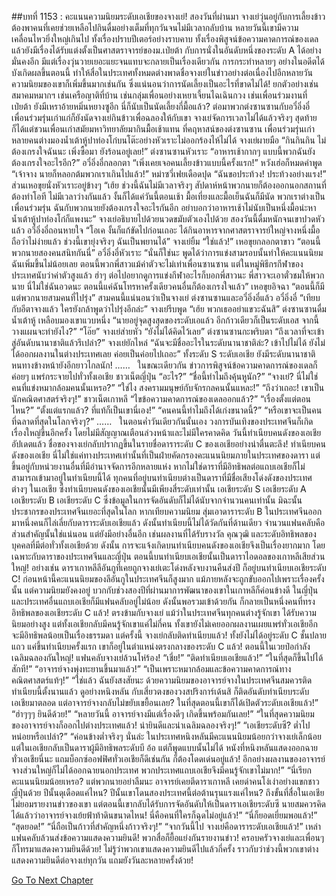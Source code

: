 ##บทที่ 1153 : คะแนนความนิยมระดับเอเชียของจางเย่!
สองวันที่ผ่านมา จางเย่วุ่นอยู่กับการเลี้ยงข้าว ต้องพาคนที่เคยช่วยเหลือไปกินดื่มอย่างเต็มที่ทุกวันจนไม่มีเวลากลับบ้าน หลายวันนี้เขามีความเคลื่อนไหวยิ่งใหญ่เกินไป ทั้งเรื่องปราบปีเตอร์อย่างราบคาบ ทั้งเรื่องพิสูจน์ข้อความคาดการณ์ของเดล แล้วยังมีเรื่องได้รับแต่งตั้งเป็นศาสตราจารย์ของม.เป่ยต้า กับการนั่งในอันดับหนึ่งของระดับ A ได้อย่างมั่นคงอีก มีแต่เรื่องวุ่นวายเยอะแยะจนแทบจะกลายเป็นเรื่องเดียวกัน การกระทำหลายๆ อย่างในอดีตได้บังเกิดผลขึ้นตอนนี้ ทำให้สื่อในประเทศทั้งหมดต่างพาดชื่อจางเย่ในข่าวอย่างต่อเนื่องไปอีกหลายวัน ความนิยมของเขาก็เพิ่มขึ้นมากเช่นกัน ซึ่งแน่นอนว่าการนัดเลี้ยงเป็นอะไรที่ขาดไม่ได้!
ยกตัวอย่างเช่นสมาคมหมากฯ
เช่นเครือญาติที่บ้าน
เช่นกลุ่มเพื่อนอย่างเหยาเจี้ยนไฉเฉินกวง
เช่นเพื่อนร่วมงานที่เป่ยต้า
ยังมีเหราอ้ายหมิ่นหยางซูอีก
นี่ก็นับเป็นนัดเลี้ยงกี่มื้อแล้ว?
ต่อมาพวกต่งซานซานกับอวี๋อิ่งอี๋เพื่อนร่วมรุ่นเก่าแก่ก็ยังนัดจางเย่กินข้าวเพื่อฉลองให้กับเขา จางเย่จัดการเวลาไม่ได้แล้วจริงๆ สุดท้ายก็ได้แต่ชวนเพื่อนเก่าสมัยมหาวิทยาลัยมากินมื้อเช้าแทน
ที่คฤหาสน์ของต่งซานซาน
เพื่อนร่วมรุ่นเก่าหลายคนต่างมองน้ำเต้าหู้ปาท่องโก๋บนโต๊ะอย่างหัวเราะไม่ออกร้องไห้ไม่ได้
จางเย่ผายมือ “กินกินกิน ไม่ต้องเกรงใจฉันนะ เพิ่งซื้อมา ยังร้อนอยู่เลย!”
ต่งซานซานหัวเราะ “อาหารเช้ากากๆ แบบนี้พวกฉันยังต้องเกรงใจอะไรอีก?”
อวี๋อิ่งอี๋กลอกตา “เพิ่งเคยเจอคนเลี้ยงข้าวแบบนี้ครั้งแรก!”
หวังเฮ่อก็หมดคำพูด “เจ้าจาง นายก็หลอกต้มพวกเราเกินไปแล้ว!”
หม่าซวี่เฟยเดือดปุด “ฉันขอประท้วง! ประท้วงอย่างแรง!”
ส่วนเหอขุยนั่งหัวเราะอยู่ข้างๆ
“เฮ้ย ช่วงนี้ฉันไม่มีเวลาจริงๆ สัปดาห์หน้าพวกนายก็ต้องออกนอกสถานที่ ต้องทำโอที ไม่มีเวลาว่างกันแล้ว งั้นก็ได้แค่วันนี้ตอนเช้า มื้อเที่ยงและมื้อเย็นฉันก็มีนัด พวกเราต่างเป็นเพื่อนร่วมรุ่น ฉันกับพวกนายยังต้องเกรงใจอะไรกันอีก อย่าบอกว่าอาหารเช้าไม่นับเป็นหนึ่งมื้อน่ะหา น้ำเต้าหู้ปาท่องโก๋ก็แพงนะ” จางเย่อธิบายไปด้วยนวดขมับตัวเองไปด้วย สองวันนี้ดื่มหนักจนเขาปวดหัวแล้ว
อวี๋อิ่งอี๋ถอนหายใจ “โอเค งั้นก็แก้ขัดไปก่อนเถอะ ได้กินอาหารจากศาสตราจารย์ใหญ่จางหนึ่งมื้อถือว่าไม่ง่ายแล้ว ช่วงนี้เขายุ่งจริงๆ ฉันเป็นพยานได้”
จางเย่ยิ้ม “ใช่แล้ว!”
เหอขุยกลอกตาขาว “ตอนนี้พวกนายสองคนสนิทกันนี่”
อวี๋อิ่งอี๋หัวเราะ “นั่นก็ใช่นะ พูดได้ว่าการแข่งสามรอบนั้นทำให้คะแนนนิยมฉันเพิ่มขึ้นไม่น้อยเลย ตอนนี้พวกพี่สาวแม้ค่าตัวจะไม่เท่าเพื่อนซานซาน แต่ในหมู่พิธีกรกีฬาของประเทศนับว่าค่าตัวสูงแล้ว ฮ่าๆ ต่อไปอยากดูการแข่งกีฬาอะไรก็บอกพี่สาวนะ พี่สาวจะเอาตั๋วชมให้พวกนาย นี่ไม่ใช่ฉันอวดนะ ตอนนี้แค่ฉันโทรหาครั้งเดียวคนอื่นก็ต้องเกรงใจแล้ว”
เหอขุยอิจฉา “ตอนนี้ก็มีแต่พวกนายสามคนที่ไปรุ่ง”
สามคนนี้แน่นอนว่าเป็นจางเย่ ต่งซานซานและอวี๋อิ่งอี๋แล้ว
อวี๋อิ่งอี๋ “เทียบกับอีตาจางแล้ว ใครยังกล้าพูดว่าไปรุ่งอีกล่ะ”
จางเย่รีบพูด “เฮ้ย พวกเธออย่าแขวะฉันสิ”
ต่งซานซานดื่มน้ำเต้าหู้ เหลือบมองเขาแวบหนึ่ง “นายอยู่จุดสูงสุดของระดับเอแล้ว อีกก้าวเดียวก็เป็นระดับเอส จากนี้วางแผนจะทำยังไง?”
“โอ๊ย” จางเย่ส่ายหัว “ยังไม่ได้คิดไว้เลย”
ต่งซานซานกะพริบตา “ถึงเวลาที่จะเข้าสู่อันดับนานาชาติแล้วรึเปล่า?”
จางเย่ยักไหล่ “ฉันจะมีชื่ออะไรในระดับนานาชาติล่ะ? เข้าไปไม่ได้ ยังไม่ได้ออกผลงานในต่างประเทศเลย ค่อยเป็นค่อยไปเถอะ”
ทั้งระดับ S
ระดับเอเชีย
ยังมีระดับนานาชาติ
หนทางข้างหน้ายังอีกยาวไกลนัก!
……
 
ในขณะเดียวกัน
ข่าวการพิสูจน์ข้อความคาดการณ์ของเดลก็ค่อยๆ แพร่กระจายไปทั่วทั้งเอเชีย
ชาวเน็ตญี่ปุ่น
“อะไร?”
“ชื่อนี้ทำไมถึงคุ้นหูนัก?”
“จางเย่? นี่ไม่ใช่คนที่แข่งหมากล้อมคนนั้นเหรอ?”
“ใช่ไง สงครามมนุษย์กับจักรกลคนนั้นแหละ!”
“ถึงว่าเถอะ! เขาเป็นนักคณิตศาสตร์จริงๆ!”
ชาวเน็ตเกาหลี
“ไขข้อความคาดการณ์ของเดลออกแล้ว?”
“เรื่องตั้งแต่ตอนไหน?”
“ตั้งแต่แรกแล้ว? ที่แท้ก็เป็นเขานี่เอง!”
“คนคนนี้ทำไมถึงได้เก่งขนาดนี้?”
“หรือเขาจะเป็นคนที่ฉลาดที่สุดในโลกจริงๆ?”
……
 
ในตอนค่ำวันเดียวกันนั้นเอง
วงการบันเทิงของประเทศจีนก็เกิดเรื่องใหญ่ขึ้นอีกครั้ง
โดยไม่มีสัญญาณเตือนล่วงหน้าและไม่มีใครคาดคิด วันนี้ทำเนียบคนดังของเอเชียอัปเดตแล้ว ชื่อของจางเย่กลับปรากฏขึ้นในรายชื่อดาราระดับ C ของเอเชียอย่างน่าตื่นตะลึง!
ทำเนียบคนดังของเอเชีย นี่ไม่ใช่แค่ทางประเทศเท่านั้นที่เป็นฝ่ายคัดกรองคะแนนนิยมภายในประเทศของดารา แต่ขึ้นอยู่กับหน่วยงานอื่นที่มีอำนาจจัดการอีกหลายแห่ง หากไม่ใช่ดาราที่มีอิทธิพลต่อแถบเอเชียก็ไม่สามารถเข้ามาอยู่ในทำเนียบนี้ได้ ทุกคนที่อยู่บนทำเนียบต่างเป็นดาราที่มีชื่อเสียงโด่งดังของประเทศต่างๆ ในเอเชีย ซึ่งทำเนียบคนดังของเอเชียนั้นมีเพียงสี่ระดับเท่านั้น
เอเชียระดับ S
เอเชียระดับ A
เอเชียระดับ B
เอเชียระดับ C
ซึ่งข้อมูลในการจัดอันดับก็ไม่ได้นับจากจำนวนคนเท่านั้น มิฉะนั้นประชากรของประเทศจีนเยอะที่สุดในโลก หากเทียบความนิยม สุ่มเอาดาราระดับ B ในประเทศจีนออกมาหนึ่งคนก็ไล่เลี่ยกับดาราระดับเอเชียแล้ว ดังนั้นทำเนียบนี้ไม่ได้วัดกันที่ด้านเดียว จำนวนแฟนคลับคือส่วนสำคัญนั้นใช่แน่นอน แต่ยังมีอย่างอื่นอีก เช่นผลงานที่ได้รับรางวัล คุณวุฒิ และระดับอิทธิพลของบุคคลที่มีต่อทั่วทั้งเอเชียด้วย ดังนั้น การจะแจ้งเกิดบนทำเนียบคนดังของเอเชียจึงเป็นเรื่องยากมาก โดยเฉพาะกับดาราของประเทศจีนและญี่ปุ่น ตอนนี้บนทำเนียบเอเชียนั้นเป็นดาราไอดอลของเกาหลีเสียส่วนใหญ่!
อย่างเช่น ดาราเกาหลีลีอันกูที่เคยถูกจางเย่เตะโด่งหลังจบงานคืนส่งปี ก็อยู่บนทำเนียบเอเชียระดับ C!
ก่อนหน้านี้คะแนนนิยมของลีอันกูในประเทศจีนก็สูงมาก แม้ภายหลังจะถูกขับออกไปเพราะเรื่องครั้งนั้น แต่ความนิยมยังคงอยู่ บวกกับช่วงสองปีที่ผ่านมาการพัฒนาของเขาในเกาหลีก็ค่อนข้างดี ในญี่ปุ่นและประเทศอื่นแถบเอเชียก็มีแฟนคลับอยู่ไม่น้อย ดังนั้นพอรวมเข้าด้วยกัน ก็กลายเป็นหนึ่งคนที่ทรงอิทธิพลของเอเชียระดับ C แล้ว! ตรงข้ามกับจางเย่ แม้ว่าในประเทศจีนทุกคนต่างรู้จักเขา ได้รับความนิยมอย่างสูง แต่ทั้งเอเชียกลับมีคนรู้จักเขาแค่ไม่กี่คน ทั้งเขายังไม่เคยออกผลงานเผยแพร่ทั่วเอเชียอีก จะมีอิทธิพลน้อยเป็นเรื่องธรรมดา
แต่ครั้งนี้ จางเย่กลับติดทำเนียบแล้ว!
ทั้งยังไม่ได้อยู่ระดับ C ชั้นปลายแถว แค่ขึ้นทำเนียบครั้งแรก เขาก็อยู่ในตำแหน่งตรงกลางของระดับ C แล้ว!
ตอนนี้ในเวยป๋อกำลังเฉลิมฉลองกันใหญ่!
แฟนคลับจางเย่ล้วนโห่ร้อง!
“เชี่ย!”
“ติดทำเนียบเอเชียแล้ว!”
“ในที่สุดก็ขึ้นไปได้สักที!”
“อาจารย์จางพุ่งทะยานขึ้นมาแล้ว!”
“เป็นเพราะหมากล้อมและข้อความคาดการณ์ทางคณิตศาสตร์แท้ๆ!”
“ใช่แล้ว ฉันยังสงสัยนะ ด้วยความนิยมของอาจารย์จางในประเทศจีนสมควรติดทำเนียบนี้ตั้งนานแล้ว ดูอย่างหนิงหลัน กับเสี่ยวตงของวงสปริงการ์เด้นสิ ก็ติดอันดับทำเนียบระดับเอเชียมาตลอด แต่อาจารย์จางกลับไม่ขยับเขยื้อนเลย? ในที่สุดตอนนี้เขาก็ได้เปิดตัวระดับเอเชียแล้ว!”
“ฮ่าๆๆๆ ยินดีด้วย!”
“หลายวันนี้ อาจารย์จางมีแต่เรื่องดีๆ เกิดขึ้นพร้อมกันเลย!”
“ในที่สุดความนิยมของอาจารย์จางก็ออกไปต่างประเทศแล้ว! น่ายินดีและน่าเฉลิมฉลองจริงๆ!”
“เอเชียระดับซี? ต่ำไปหน่อยหรือเปล่า?”
“ค่อนข้างต่ำจริงๆ นั่นล่ะ ในประเทศหนิงหลันมีคะแนนนิยมน้อยกว่าจางเย่เล็กน้อย แต่ในเอเชียกลับเป็นดาราผู้มีอิทธิพลระดับบี อ้อ แต่ก็พูดแบบนั้นไม่ได้ หนังที่หนิงหลันแสดงออกฉายทั่วเอเชียนี่นะ แถมบ็อกซ์ออฟฟิศทั่วเอเชียก็ดีเช่นกัน ก็ต้องโดดเด่นอยู่แล้ว! อีกอย่างผลงานของอาจารย์จางส่วนใหญ่ก็ไม่ได้ออกฉายนอกประเทศ พวกประเทศแถบเอเชียจึงมีคนรู้จักเขาไม่มาก!”
“นี่เรียกคะแนนนิยมน้อยเหรอ? แต่พวกนายอย่าลืมนะ อาจารย์เคยตีดาราเกาหลี เคยด่าคนโง่เง่าอย่างแขกชาวญี่ปุ่นด้วย ปีนั้นดุเดือดแค่ไหน? ปีนั้นเขาโดนสองประเทศนี้ต่อต้านรุนแรงแค่ไหน? ถึงขั้นที่สื่อในเอเชียไม่ยอมรายงานข่าวของเขา แต่ตอนนี้เขากลับได้รับการจัดอันดับให้เป็นดาราเอเชียระดับซี นายสมควรคิดได้แล้วว่าอาจารย์จางเย้ยฟ้าท้าดินขนาดไหน! นี่คือคนที่ใครก็ฉุดไม่อยู่แล้ว!”
“นี่ก็ยอดเยี่ยมพอแล้ว!”
“สุดยอด!”
“นี่ถือเป็นก้าวที่สำคัญหนึ่งก้าวจริงๆ!”
“จากวันนี้ไป จางเย่คือดาราระดับเอเชียแล้ว!”
เหล่าแฟนคลับล้วนส่งข้อความแสดงความยินดี!
พวกสื่อก็ยื้อแย่งกันรายงานข่าว!
ครอบครัวจางเย่และเพื่อนๆ ก็โทรมาแสดงความยินดีด้วย!
ไม่รู้ว่าพวกเขาแสดงความยินดีไปแล้วกี่ครั้ง ราวกับว่าช่วงนี้พวกเขาต่างแสดงความยินดีต่อจางเย่ทุกวัน แถมยังวันละหลายครั้งด้วย!


[Go To Next Chapter]( ./254.md)